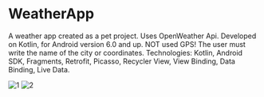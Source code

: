 # WeatherApp
A weather app created as a pet project.
Uses OpenWeather Api.
Developed on Kotlin, for Android version 6.0 and up.
NOT used GPS!
The user must write the name of the city or coordinates.
Technologies: Kotlin, Android SDK, Fragments, Retrofit, Picasso, Recycler View, View Binding, Data Binding, Live Data.


![1](https://github.com/levice1/WeatherApp/assets/124053072/52daae87-1c4d-4dca-976f-f513dc1ac096)
![2](https://github.com/levice1/WeatherApp/assets/124053072/71ce3393-f54e-4d48-b093-c0883bc3c02c)
